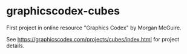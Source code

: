 # graphicscodex-cubes
First project in online resource "Graphics Codex" by Morgan McGuire.

See https://graphicscodex.com/projects/cubes/index.html for project details.
